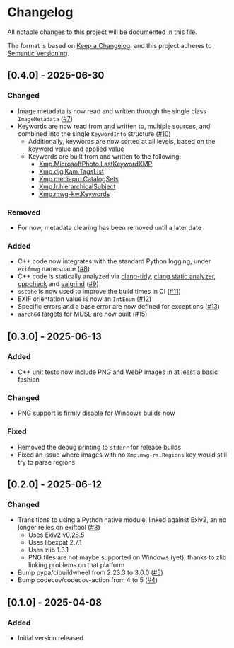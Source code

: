 # Changelog

All notable changes to this project will be documented in this file.

The format is based on [Keep a Changelog](https://keepachangelog.com/en/1.1.0/),
and this project adheres to [Semantic Versioning](https://semver.org/spec/v2.0.0.html).

## [0.4.0] - 2025-06-30

### Changed

- Image metadata is now read and written through the single class `ImageMetadata` ([#7](https://github.com/stumpylog/exifmwg/pull/7))
- Keywords are now read from and written to, multiple sources, and combined into the single `KeywordInfo` structure ([#10](https://github.com/stumpylog/exifmwg/pull/10))
  - Additionally, keywords are now sorted at all levels, based on the keyword value and applied value
  - Keywords are built from and written to the following:
    - [Xmp.MicrosoftPhoto.LastKeywordXMP](https://exiftool.org/TagNames/Microsoft.html#XMP)
    - [Xmp.digiKam.TagsList](https://exiftool.org/TagNames/XMP.html#digiKam)
    - [Xmp.mediapro.CatalogSets](https://exiftool.org/TagNames/XMP.html#MediaPro)
    - [Xmp.lr.hierarchicalSubject](https://exiftool.org/TagNames/XMP.html#Lightroom)
    - [Xmp.mwg-kw.Keywords](https://exiftool.org/TagNames/MWG.html#Keywords)

### Removed

- For now, metadata clearing has been removed until a later date

### Added

- C++ code now integrates with the standard Python logging, under `exifmwg` namespace ([#8](https://github.com/stumpylog/exifmwg/pull/8))
- C++ code is statically analyzed via [clang-tidy](https://clang.llvm.org/extra/clang-tidy/), [clang static analyzer](https://clang-analyzer.llvm.org/), [cppcheck](https://cppcheck.sourceforge.io/) and [valgrind](https://valgrind.org/) ([#9](https://github.com/stumpylog/exifmwg/pull/9))
- `sscahe` is now used to improve the build times in CI ([#11](https://github.com/stumpylog/exifmwg/pull/11))
- EXIF orientation value is now an `IntEnum` ([#12](https://github.com/stumpylog/exifmwg/pull/12))
- Specific errors and a base error are now defined for exceptions ([#13](https://github.com/stumpylog/exifmwg/pull/13))
- `aarch64` targets for MUSL are now built ([#15](https://github.com/stumpylog/exifmwg/pull/15))

## [0.3.0] - 2025-06-13

### Added

- C++ unit tests now include PNG and WebP images in at least a basic fashion

### Changed

- PNG support is firmly disable for Windows builds now

### Fixed

- Removed the debug printing to `stderr` for release builds
- Fixed an issue where images with no `Xmp.mwg-rs.Regions` key would still try to parse regions

## [0.2.0] - 2025-06-12

### Changed

- Transitions to using a Python native module, linked against Exiv2, an no longer relies on exiftool ([#3](https://github.com/stumpylog/exifmwg/pull/3))
  - Uses Exiv2 v0.28.5
  - Uses libexpat 2.7.1
  - Uses zlib 1.3.1
  - PNG files are not maybe supported on Windows (yet), thanks to zlib linking problems on that platform
- Bump pypa/cibuildwheel from 2.23.3 to 3.0.0 ([#5](https://github.com/stumpylog/exifmwg/pull/5))
- Bump codecov/codecov-action from 4 to 5 ([#4](https://github.com/stumpylog/exifmwg/pull/4))

## [0.1.0] - 2025-04-08

### Added

- Initial version released
